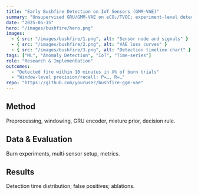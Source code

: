 ```yaml
---
title: "Early Bushfire Detection on IoT Sensors (GMM‑VAE)"
summary: "Unsupervised GRU/GMM‑VAE on eCO₂/TVOC; experiment‑level detection under 10 minutes."
date: "2025-05-15"
hero: "/images/bushfire/hero.png"
images:
  - { src: "/images/bushfire/1.png", alt: "Sensor node and signals" }
  - { src: "/images/bushfire/2.png", alt: "VAE loss curves" }
  - { src: "/images/bushfire/3.png", alt: "Detection timeline chart" }
tags: ["ML", "Anomaly Detection", "IoT", "Time‑series"]
role: "Research & Implementation"
outcomes:
  - "Detected fire within 10 minutes in X% of burn trials"
  - "Window‑level precision/recall: P=…, R=…"
repo: "https://github.com/youruser/bushfire-ggm-vae"
---
```


## Method

Preprocessing, windowing, GRU encoder, mixture prior, decision rule.

## Data & Evaluation

Burn experiments, multi‑sensor setup, metrics.

## Results

Detection time distribution; false positives; ablations.
